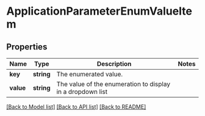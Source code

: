 # ApplicationParameterEnumValueItem

## Properties
Name | Type | Description | Notes
------------ | ------------- | ------------- | -------------
**key** | **string** | The enumerated value. | 
**value** | **string** | The value of the enumeration to display in a dropdown list | 

[[Back to Model list]](../README.md#documentation-for-models) [[Back to API list]](../README.md#documentation-for-api-endpoints) [[Back to README]](../README.md)


